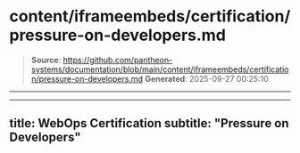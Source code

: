 # content/iframeembeds/certification/pressure-on-developers.md

> **Source**: https://github.com/pantheon-systems/documentation/blob/main/content/iframeembeds/certification/pressure-on-developers.md
> **Generated**: 2025-09-27 00:25:10

---

---
title: WebOps Certification
subtitle: "Pressure on Developers"
---

<Partial file="certification-guide/pressure-on-developers.md" />
